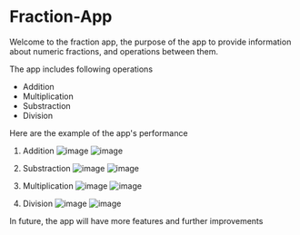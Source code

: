 # Fraction-App

Welcome to the fraction app, the purpose of the app to provide information about numeric fractions, and operations between them.

The app includes following operations

* Addition
* Multiplication
* Substraction
* Division

Here are the example of the app's performance

1. Addition 
![image](https://github.com/yaroslavyatsyk/Fraction-App/assets/31794068/734b7386-1ae0-4b75-af68-fc7f7ee5c289)
![image](https://github.com/yaroslavyatsyk/Fraction-App/assets/31794068/13624184-aa01-47ce-85cb-515b5d37e0d1)

2. Substraction
![image](https://github.com/yaroslavyatsyk/Fraction-App/assets/31794068/a824430d-a679-4b05-ae39-2d741ffceeb5)
![image](https://github.com/yaroslavyatsyk/Fraction-App/assets/31794068/d6911e50-1027-47c8-a122-3e6b9d40126b)
3. Multiplication
![image](https://github.com/yaroslavyatsyk/Fraction-App/assets/31794068/3524332c-8090-49f8-9b37-b392c9b58914)
![image](https://github.com/yaroslavyatsyk/Fraction-App/assets/31794068/d50441aa-6233-4145-af62-b4defb166048)
4. Division
![image](https://github.com/yaroslavyatsyk/Fraction-App/assets/31794068/52d3dbb2-8f99-478f-a43f-639877b540a1)
![image](https://github.com/yaroslavyatsyk/Fraction-App/assets/31794068/4a550edc-242a-4754-8d48-0856a42491ca)

In future, the app will have more features and further improvements
